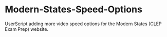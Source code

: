 # Modern-States-Speed-Options
UserScript adding more video speed options for the Modern States (CLEP Exam Prep) website.
